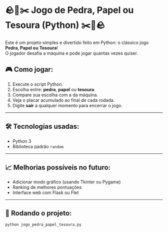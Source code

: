 # 🪨📄✂️ Jogo de Pedra, Papel ou Tesoura (Python) ✂️📄🪨

Este é um projeto simples e divertido feito em Python: o clássico jogo **Pedra, Papel ou Tesoura**!  
O jogador desafia a máquina e pode jogar quantas vezes quiser.

## 🎮 Como jogar:

1. Execute o script Python.
2. Escolha entre: **pedra**, **papel** ou **tesoura**.
3. Compare sua escolha com a da máquina.
4. Veja o placar acumulado ao final de cada rodada.
5. Digite **sair** a qualquer momento para encerrar o jogo.

---

## 🛠️ Tecnologias usadas:

- Python 3
- Biblioteca padrão `random`

---

## 📈 Melhorias possíveis no futuro:

- Adicionar modo gráfico (usando Tkinter ou Pygame)
- Ranking de melhores pontuações
- Interface web com Flask ou Flet

---

## 🚀 Rodando o projeto:

```bash
python jogo_pedra_papel_tesoura.py

